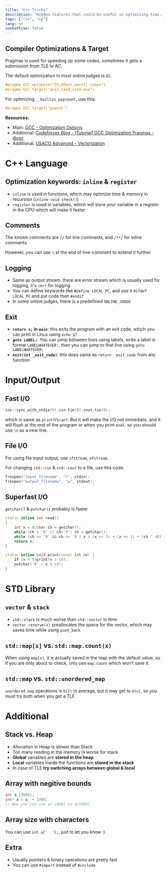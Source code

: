 ```yaml
---
title: "C++ Tricks"
description: "Hidden features that could be useful in optimizing time, memory, and code length!"
tags: ["c++", "cp"]
lang: en
usemathjax: false
---
```

## Compiler Optimizations & Target
Pragmas is used for speeding up some codes, sometimes it gets a submission from TLE to AC.

The default optimization in most online judges is `O2`.

```cpp
#pragma GCC optimize("O3,Ofast,unroll-loops")
#pragma GCC target("avx2,sse3,sse4,avx")
```

For optimizing `__builtin_popcount`, use this:

```cpp
#pragma GCC target("popcnt")
```

**Resources:**
- Main: [GCC - Optimization Options](https://gcc.gnu.org/onlinedocs/gcc/Optimize-Options.html)
- Additional: [Codeforces Blog - \[Tutorial\] GCC Optimization Pragmas - @nor](https://codeforces.com/blog/entry/96344)
- Additional: [USACO Advanced - Vectorization](https://usaco.guide/adv/vectorization?lang=cpp)

# C++ Language
## Optimization keywords: `inline` & `register`
- `inline` is used in functions, which may optimize time & memory in recursion (`inline void check()`)
- `register` is used in variables, which will store your variable in a register in the CPU which will make it faster.

## Comments
The known comments are `//` for line comments, and `/**/` for inline comments.

However, you can use `\` at the end of line-comment to extend it further

## Logging
- Same as output stream, there are error stream which is usually used for logging, it's `cerr` for logging
- You can define keywords like `#define LOCAL_PC`, and use it `#ifdef LOCAL_PC` and put code then `#endif`
- In some online judges, there is a predefined `ONLINE_JUDGE`

## Exit
- **`return x;` in `main`**: this exits the program with an exit code, which you can print in Linux using `echo $?`
- **`goto LABEL;`**: You can jump between lines using labels, write a label in format `LABELWHATEVER:`, then you can jump to that line using `goto LABELWHATEVER;`
- **`exit(int _exit_code)`**: this does same as `return _exit_code` from any function


# Input/Output
## Fast I/O
```cpp
ios::sync_with_stdio(0),cin.tie(0),cout.tie(0);
```
which is same as `printf`/`scanf`. But it will make the I/O not immediate, and it will flush at the end of the program or when you print `endl`. so you should use `\n` as a new line.

## File I/O
For using file input output, use `ifstream`, `ofstream`.

For changing `std::cin` & `std::cout` to a file, use this code:
```cpp
freopen("input_filename", "r", stdin);
freopen("output_filename", "w", stdout);
```

## Superfast I/O
`getchar()` & `putchar()` probably is faster

```cpp
static inline int read()
{
    int x = 0;char ch = getchar();
    while (ch < '0' || ch>'9') ch = getchar();
    while (ch >= '0' && ch <= '9') x = (x << 3) + (x << 1) + (ch ^ 48), ch = getchar();
    return x;
}

static inline void print(const int &x) {
    if (x > 9)print(x / 10);
    putchar('0' + x % 10);
}
```

# STD Library
## `vector` & `stack`
- `std::stack` is much worse than `std::vector` in time
- `vector.reserve(x)` preallocates the space for the vector, which may saves time while using `push_back`

## `std::map[x]` vs. `std::map.count(x)`
When using `map[x]`, it is actually saved in the map with the default value, so if you are only about to check, only use `map.count` which won't save it.

## `std::map` vs. `std::unordered_map`
`unordered_map` operations is `O(1)` in average, but it may get to `O(n)`, so you must try both when you get a TLE


# Additional

## Stack vs. Heap
- Allocation in Heap is slower than Stack
- Too many reading in the memory is worse for stack
- **Global** variables are **stored in the heap**
- **Local** variables inside the functions are **stored in the stack**
- In case of TLE **try switching arrays between global & local**

## Array with negitive bounds
```cpp
int a_[3000];
int* a = a_ + 1000;
// Now you can use a[-1000] to a[1999]
```

## Array size with characters
You can use `int a['  '];`, just to let you know :)

## Extra
- Usually pointers & binary operations are pretty fast
- You can use `#import` instead of `#include`


<script>hljs.highlightAll();</script>
